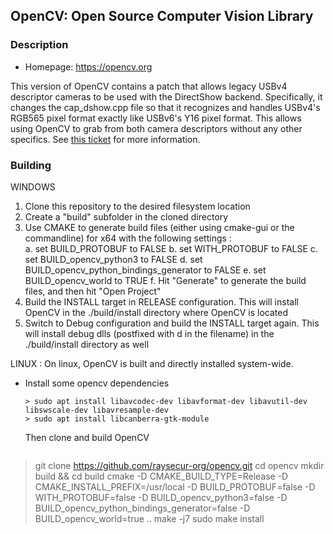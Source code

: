 ## OpenCV: Open Source Computer Vision Library

### Description
* Homepage: <https://opencv.org>

This version of OpenCV contains a patch that allows legacy USBv4 descriptor cameras to be used with the DirectShow backend.
Specifically, it changes the cap_dshow.cpp file so that it recognizes and handles USBv4's RGB565 pixel format exactly like USBv6's Y16 pixel format.
This allows using OpenCV to grab from both camera descriptors without any other specifics.
See [this ticket](https://ray-secur.atlassian.net/browse/RAYS-56) for more information.

### Building

WINDOWS 
1. Clone this repository to the desired filesystem location
2. Create a "build" subfolder in the cloned directory
3. Use CMAKE to generate build files (either using cmake-gui or the commandline) for x64 with the following settings :   
  a. set BUILD_PROTOBUF to FALSE
  b. set WITH_PROTOBUF to FALSE
  c. set BUILD_opencv_python3 to FALSE
  d. set BUILD_opencv_python_bindings_generator to FALSE
  e. set BUILD_opencv_world to TRUE
  f. Hit "Generate" to generate the build files, and then hit "Open Project"
4. Build the INSTALL target in RELEASE configuration.  This will install OpenCV in the ./build/install directory where OpenCV is located
5. Switch to Debug configuration and build the INSTALL target again.  This will install debug dlls (postfixed with d in the filename) in the ./build/install directory as well

  LINUX :
  On linux, OpenCV is built and directly installed system-wide.

- Install some opencv dependencies
  ```
  > sudo apt install libavcodec-dev libavformat-dev libavutil-dev libswscale-dev libavresample-dev
  > sudo apt install libcanberra-gtk-module
  ```
  Then clone and build OpenCV
  ```bash
 > git clone https://github.com/raysecur-org/opencv.git
 > cd opencv
 > mkdir build && cd build
 > cmake -D CMAKE_BUILD_TYPE=Release -D CMAKE_INSTALL_PREFIX=/usr/local -D BUILD_PROTOBUF=false -D WITH_PROTOBUF=false -D BUILD_opencv_python3=false -D BUILD_opencv_python_bindings_generator=false -D BUILD_opencv_world=true ..
 > make -j7
 > sudo make install
```

